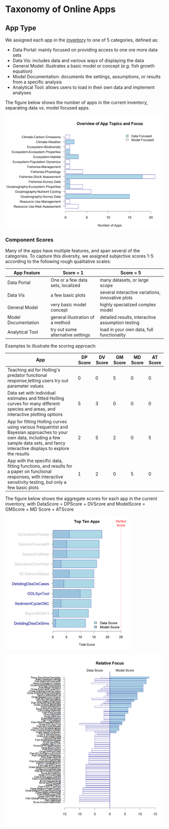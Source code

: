 # Taxonomy of Online Apps


## App Type

We assigned each app in the [inventory](../../DATA/OnlineApplications/) to
one of 5 categories, defined as:

* Data Portal: mainly focused on providing access to one ore more data sets
* Data Vis: includes data and various ways of displaying the data
* General Model: illustrates a basic model or concept  (e.g. fish growth equation)
* Model Documentation: documents the settings, assumptions, or results from a specific analysis 
* Analytical Tool:  allows users to load in their own data and implement analyses


The figure below shows the number of apps in the current inventory, separating data vs. model focused apps.


<img src="https://github.com/SOLV-Code/GreyFish/blob/master/DATA/OnlineApplications/GeneratedPlots/Summary_ByGeneralTopic.png"
	width="600">


### Component Scores

Many of the apps have multiple features, and span several of the categories. 
To capture this diversity, we assigned subjective scores 1-5 according to the following
 rough qualitative scales:
 
 **App Feature** | **Score = 1**  | **Score = 5** 
-- | -- | --
Data Portal |  One or a few  data sets, localized |  many datasets, or large scope
Data Vis   |  a few basic plots      |  several interactive variations, innovative plots
General Model | very basic model concept  |  highly specialized complex model
Model Documentation |  general illustration of a method | detailed results, interactive assumption testing
 Analytical Tool    | try out some alternative settings | load in your own data, full functionality


Examples to illustrate the scoring approach:

 **App** | **DP Score**  | **DV Score** | **GM Score** | **MD Score** | **AT Score** 
-- | -- | --| --| --| --
Teaching aid for Holling's  predator functional response,letting users try out parameter values | 0  | 0  | 5 | 0  | 0 
Data set with individual estimates and fitted Holling curves for many different species and areas, and interactive plotting options | 5  | 3 | 0 | 0  | 0 
App for fitting Holling curves using various frequentist and Bayesian approaches to your own data, including a few sample data sets, and fancy interactive displays to explore the results | 2  | 5  | 2 | 0  | 5
App with the specific data, fitting functions, and results for a paper on functional responses, with interactive sensitivity testing, but only a few basic plots  | 1  | 2 | 0 | 5 | 0 


The figure below shows the aggregate scores for each app in the current inventory, with DataScore = DPScore + DVScore and ModelScore = GMScore + MD Score + ATScore



<img src="https://github.com/SOLV-Code/GreyFish/blob/master/DATA/OnlineApplications/GeneratedPlots/TopTenApps_TotalScore.png"
	width="400">


<img src="https://github.com/SOLV-Code/GreyFish/blob/master/DATA/OnlineApplications/GeneratedPlots/TornadoPlot_AppFocus.png"
	width="800">




